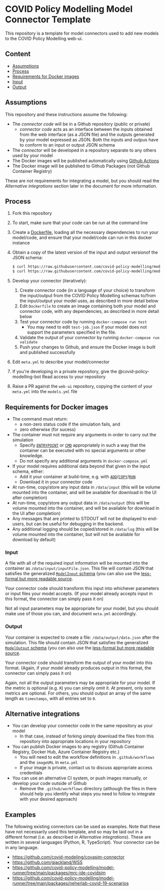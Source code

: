 # COVID Policy Modelling Model Connector Template

This repository is a template for model connectors used to add new models to the COVID Policy Modelling web-ui.

## Content

* [Assumptions](#assumptions)
* [Process](#process)
* [Requirements for Docker images](#requirements-for-docker-images)
* [Input](#input)
* [Output](#output)

## Assumptions

This repository and these instructions assume the following:

* The *connector code* will be in a Github repository (public or private)
  * *connector code* acts as an interface between the inputs obtained from the web interface (as a JSON file) and the outputs generated by your model expressed as JSON. Both the inputs and outpus have to conform to an input or output JSON schema
* The *connector* will be developed in a repository separate to any others used by your model
* The Docker images will be published automatically using [Github Actions](https://docs.github.com/en/actions)
* The Docker image will be published to Github Packages (not Github Container Registry)

These are not requirements for integrating a model, but you should read the *Alternative integrations* section later in the document for more information.

## Process


1. Fork this repository

1. To start, make sure that your code can be run at the command line

1. Create a [Dockerfile](https://docs.docker.com/engine/reference/builder/), loading all the necessary dependencies to run your model/code, and ensure that your model/code can run in this docker instance

1. Obtain a copy of the latest version of the input and output versionof the JSON schema: 
    ```bash
    $ curl https://raw.githubusercontent.com/covid-policy-modelling/model-runner/main/packages/api/schema/output.json -o output-schema.json
    $ curl https://raw.githubusercontent.com/covid-policy-modelling/model-runner/main/packages/api/schema/input.json -o input-schema.json
    ```
    
1. Develop your connector (iteratively):
   1. Create connector code (in a language of your choice) to transform the input/output from the COVID Policy Modelling schemas to/from the input/output your model uses, as described in more detail below
   1. Edit `Dockerfile` to create an image containing both your model and connector code, with any dependencies, as described in more detail below
   1. Test your connector code by running `docker-compose run test`
      * You may need to edit `test-job.json` if your model does not support the parameters specified in the file.
   1. Validate the output of your connector by running `docker-compose run validate`
   1. Push your changes to Github, and ensure the Docker image is built and published successfully
   
1. Edit `meta.yml` to describe your model/connector

1. If you're developing in a private repository, give the @covid-policy-modelling-bot Read access to your repository

1. Raise a PR against the `web-ui` repository, copying the content of your `meta.yml` into the `models.yml` file

## Requirements for Docker images

- The command must return:
  - a non-zero status code if the simulation fails, and 
  - zero otherwise (for sucess)
- The container must not require any arguments in order to carry out the simulation
  - Specify [`ENTRYPOINT`](https://docs.docker.com/engine/reference/builder/#entrypoint) or [`CMD`](https://docs.docker.com/engine/reference/builder/#cmd) appropriately in such a way that the container can be executed with no special arguments or other knowledge.
  - Do not specify any additional arguments in `docker-compose.yml`
- If your model requires additional data beyond that given in the input schema, either:
  - Add it your container at build-time, e.g. with [`ADD`](https://docs.docker.com/engine/reference/builder/#add)/[`COPY`](https://docs.docker.com/engine/reference/builder/#copy)/[`RUN`](https://docs.docker.com/engine/reference/builder/#run)
  - Download it in your connector code
- At run-time, copy/store any input data in `/data/input` (this will be volume mounted into the container, and will be available for download in the UI after completion)
- At run-time, copy/store any output data in `/data/output` (this will be volume mounted into the container, and will be available for download in the UI after completion)
- Any messages that are printed to STDOUT will not be displayed to end-users, but can be useful for debugging in the backend.
- Any additional logging should be copied/stored in `/data/log` (this will be volume mounted into the container, but will not be available for download by default)

### Input

A file with all of the required input information will be mounted into the container as `/data/input/inputFile.json`.
This file will contain JSON that satisfies the generalized [`ModelInput` schema](https://github.com/covid-policy-modelling/model-runner/blob/main/packages/api/schema/input.json) (you can also use the [less-formal but more readable source](https://github.com/covid-policy-modelling/model-runner/blob/main/packages/api/src/model-input.ts).

Your connector code should transform this input into whichever parameters or input files your model accepts.
(If your model already accepts input in this format, the connector can simply pass it on)

Not all input parameters may be appropriate for your model, but you should make use of those you can, and document `meta.yml` accordingly.

### Output

Your container is expected to create a file: `/data/output/data.json` after the simulation.
This file should contain JSON that satisfies the generalized [`ModelOutput` schema](https://github.com/covid-policy-modelling/model-runner/blob/main/packages/api/schema/output.json) (you can also use the [less-formal but more readable source](https://github.com/covid-policy-modelling/model-runner/blob/main/packages/api/src/model-output.ts).

Your connector code should transform the output of your model into this format.
(Again, if your model already produces output in this format, the connector can simply pass it on)

Again, not all the output parameters may be appropriate for your model.
If the metric is optional (e.g. `R`) you can simply omit it.
At present, only some metrics are optional.
For others, you should output an array of the same length as `timestamps`, with all entries set to `0`.

## Alternative integrations

* You can develop your connector code in the same repository as your model
  * In that case, instead of forking simply download the files from this repository into appropriate locations in your repository
* You can publish Docker images to any registry (Github Container Registry, Docker Hub, Azure Container Registry etc.)
  * You will need to edit the workflow definitions in `.github/workflows` and the `imageURL` in `meta.yml`
  * If your image is private, contact us to discuss appropriate access credentials
* You can use an alternative CI system, or push images manually, or develop your code outside of Github
  * Remove the `.github/workflows` directory (although the files in there should help you identify what steps you need to follow to integrate with your desired approach)

## Examples

The following existing connectors can be used as examples.
Note that these have not necessarily used this template, and so may be laid out in a different format (i.e. as described in *Alternative integrations*).
These are written in several languages (Python, R, TypeScript).
Your connector can be in any language.

* https://github.com/covid-modeling/covasim-connector
* https://github.com/gjackland/WSS
* https://github.com/covid-policy-modelling/model-runner/tree/main/packages/mrc-ide-covidsim
* https://github.com/covid-policy-modelling/model-runner/tree/main/packages/neherlab-covid-19-scenarios

